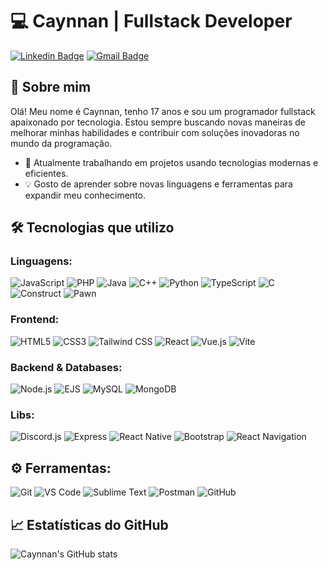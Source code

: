 # 💻 Caynnan | Fullstack Developer

[![Linkedin Badge](https://img.shields.io/badge/-LinkedIn-blue?style=flat-square&logo=Linkedin&logoColor=white&link=)](https://www.linkedin.com/in/caynnanmartins) [![Gmail Badge](https://img.shields.io/badge/-caynnan666%40gmail.com-c14438?style=flat-square&logo=Gmail&logoColor=white&link=mailto:caynnan666@gmail.com)](mailto:caynnan666@gmail.com)

## 👋 Sobre mim
Olá! Meu nome é Caynnan, tenho 17 anos e sou um programador fullstack apaixonado por tecnologia. Estou sempre buscando novas maneiras de melhorar minhas habilidades e contribuir com soluções inovadoras no mundo da programação.

- 🚀 Atualmente trabalhando em projetos usando tecnologias modernas e eficientes.
- 💡 Gosto de aprender sobre novas linguagens e ferramentas para expandir meu conhecimento.

## 🛠️ Tecnologias que utilizo

### Linguagens:
![JavaScript](https://img.shields.io/badge/-JavaScript-F7DF1E?style=flat-square&logo=javascript&logoColor=black)
![PHP](https://img.shields.io/badge/-PHP-777BB4?style=flat-square&logo=php&logoColor=white)
![Java](https://img.shields.io/badge/-Java-007396?style=flat-square&logo=java&logoColor=white)
![C++](https://img.shields.io/badge/-C++-00599C?style=flat-square&logo=c%2B%2B&logoColor=white)
![Python](https://img.shields.io/badge/-Python-3776AB?style=flat-square&logo=python&logoColor=white)
![TypeScript](https://img.shields.io/badge/-TypeScript-3178C6?style=flat-square&logo=typescript&logoColor=white)
![C](https://img.shields.io/badge/-C-A8B9CC?style=flat-square&logo=c&logoColor=white)
![Construct](https://img.shields.io/badge/-Construct-FFB400?style=flat-square&logo=construct-3&logoColor=white)
![Pawn](https://img.shields.io/badge/-Pawn-000000?style=flat-square&logo=pawn&logoColor=white)

### Frontend:
![HTML5](https://img.shields.io/badge/-HTML5-E34F26?style=flat-square&logo=html5&logoColor=white)
![CSS3](https://img.shields.io/badge/-CSS3-1572B6?style=flat-square&logo=css3&logoColor=white)
![Tailwind CSS](https://img.shields.io/badge/-Tailwind%20CSS-06B6D4?style=flat-square&logo=tailwind-css&logoColor=white)
![React](https://img.shields.io/badge/-React-61DAFB?style=flat-square&logo=react&logoColor=black)
![Vue.js](https://img.shields.io/badge/-Vue.js-4FC08D?style=flat-square&logo=vue.js&logoColor=white)
![Vite](https://img.shields.io/badge/-Vite-646CFF?style=flat-square&logo=vite&logoColor=white)

### Backend & Databases:
![Node.js](https://img.shields.io/badge/-Node.js-339933?style=flat-square&logo=node.js&logoColor=white)
![EJS](https://img.shields.io/badge/-EJS-8A2A2A?style=flat-square&logo=ejs&logoColor=white)
![MySQL](https://img.shields.io/badge/-MySQL-4479A1?style=flat-square&logo=mysql&logoColor=white)
![MongoDB](https://img.shields.io/badge/-MongoDB-47A248?style=flat-square&logo=mongodb&logoColor=white)

### Libs:
![Discord.js](https://img.shields.io/badge/-Discord.js-5865F2?style=flat-square&logo=discord&logoColor=white)
![Express](https://img.shields.io/badge/-Express-000000?style=flat-square&logo=express&logoColor=white)
![React Native](https://img.shields.io/badge/-React%20Native-61DAFB?style=flat-square&logo=react&logoColor=black)
![Bootstrap](https://img.shields.io/badge/-Bootstrap-563D7C?style=flat-square&logo=bootstrap&logoColor=white)
![React Navigation](https://img.shields.io/badge/-React%20Navigation-5a29e3?style=flat-square&logo=react&logoColor=white)

## ⚙️ Ferramentas:
![Git](https://img.shields.io/badge/-Git-F05032?style=flat-square&logo=git&logoColor=white)
![VS Code](https://img.shields.io/badge/-VS%20Code-007ACC?style=flat-square&logo=visual-studio-code&logoColor=white)
![Sublime Text](https://img.shields.io/badge/-Sublime%20Text-%2357C7F4?style=flat-square&logo=sublime-text&logoColor=white)
![Postman](https://img.shields.io/badge/-Postman-FF6B00?style=flat-square&logo=postman&logoColor=white)
![GitHub](https://img.shields.io/badge/-GitHub-181717?style=flat-square&logo=github&logoColor=white)

## 📈 Estatísticas do GitHub
![Caynnan's GitHub stats](https://github-readme-stats.vercel.app/api?username=caynnan-martins&show_icons=true&theme=radical)
